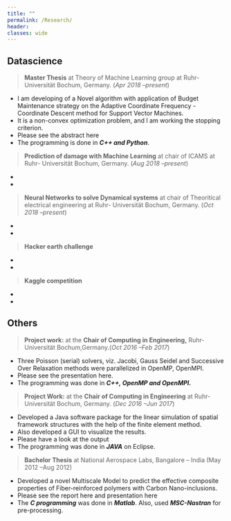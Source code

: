 ```yaml
---
title: ""
permalink: /Research/
header:
classes: wide	
---
```


## Datascience

>   **Master Thesis** at Theory of Machine Learning group at Ruhr- Universität Bochum, Germany. (*Apr 2018 –present*)

-   I am developing of a Novel algorithm with application of Budget Maintenance
    strategy on the Adaptive Coordinate Frequency - Coordinate Descent method
    for Support Vector Machines.
-   It is a non-convex optimization problem, and I am working the stopping
    criterion.
-   Please see the abstract here
-   The programming is done in ***C++ and Python***.

>   **Prediction of damage with Machine Learning**  at chair of ICAMS at Ruhr- Universität Bochum, Germany. (*Aug 2018 –present*)

- 

- 

>   **Neural Networks to solve Dynamical systems**  at chair of Theoritical electrical engineering at Ruhr- Universität Bochum, Germany. (*Oct 2018 –present*)

- 

- 

>   **Hacker earth challenge** 

- 
- 

>   **Kaggle competition** 

- 
- 


## Others

>   **Project work:** at the **Chair of Computing in Engineering,** Ruhr-Universität Bochum,Germany.(*Oct 2016 –Feb 2017*) 

-   Three Poisson (serial) solvers, viz. Jacobi, Gauss Seidel and Successive Over Relaxation methods were parallelized in OpenMP, OpenMPI.
-   Please see the presentation here.
-   The programming was done in ***C++, OpenMP and OpenMPI.***

>   **Project Work:** at the **Chair of Computing in Engineering** at Ruhr-Universität Bochum, Germany. (*Dec 2016 –Jun 2017*)

-   Developed a Java software package for the linear simulation of spatial framework structures with the help of the finite element method.
-   Also developed a GUI to visualize the results.
-   Please have a look at the output
-   The programming was done in ***JAVA*** on Eclipse.

>   **Bachelor Thesis** at National Aerospace Labs, Bangalore – India (May 2012 –Aug 2012)

-   Developed a novel Multiscale Model to predict the effective composite properties of Fiber-reinforced polymers with Carbon Nano-inclusions.
-   Please see the report here and presentation here
-   The ***C programming*** was done in ***Matlab***. Also, used ***MSC-Nastran*** for pre-processing.


